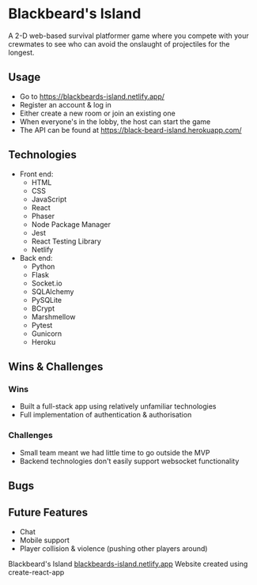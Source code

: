 # Blackbeard's Island
A 2-D web-based survival platformer game where you compete with your crewmates to see who can avoid the onslaught of projectiles for the longest.
## Usage
- Go to https://blackbeards-island.netlify.app/
- Register an account & log in
- Either create a new room or join an existing one
- When everyone's in the lobby, the host can start the game
- The API can be found at https://black-beard-island.herokuapp.com/
## Technologies
- Front end:
    - HTML
    - CSS
    - JavaScript
    - React
    - Phaser
    - Node Package Manager
    - Jest
    - React Testing Library
    - Netlify
- Back end:
    - Python
    - Flask
    - Socket.io
    - SQLAlchemy
    - PySQLite
    - BCrypt
    - Marshmellow
    - Pytest
    - Gunicorn
    - Heroku
## Wins & Challenges
### Wins
- Built a full-stack app using relatively unfamiliar technologies
- Full implementation of authentication & authorisation
### Challenges
- Small team meant we had little time to go outside the MVP
- Backend technologies don't easily support websocket functionality
## Bugs
## Future Features
- Chat
- Mobile support
- Player collision & violence (pushing other players around)

Blackbeard's Island
<a href="blackbeards-island.netlify.app" target="_blank">blackbeards-island.netlify.app</a>
Website created using create-react-app
